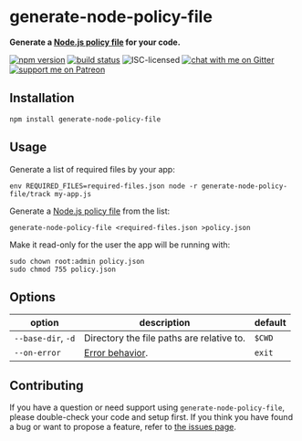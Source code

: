 # generate-node-policy-file

**Generate a [Node.js policy file](https://nodejs.org/api/policy.html) for your code.**

[![npm version](https://img.shields.io/npm/v/generate-node-policy-file.svg)](https://www.npmjs.com/package/generate-node-policy-file)
[![build status](https://api.travis-ci.org/derhuerst/generate-node-policy-file.svg?branch=master)](https://travis-ci.org/derhuerst/generate-node-policy-file)
![ISC-licensed](https://img.shields.io/github/license/derhuerst/generate-node-policy-file.svg)
[![chat with me on Gitter](https://img.shields.io/badge/chat%20with%20me-on%20gitter-512e92.svg)](https://gitter.im/derhuerst)
[![support me on Patreon](https://img.shields.io/badge/support%20me-on%20patreon-fa7664.svg)](https://patreon.com/derhuerst)


## Installation

```shell
npm install generate-node-policy-file
```


## Usage

Generate a list of required files by your app:

```shell
env REQUIRED_FILES=required-files.json node -r generate-node-policy-file/track my-app.js
```

Generate a [Node.js policy file](https://nodejs.org/api/policy.html) from the list:

```shell
generate-node-policy-file <required-files.json >policy.json
```

Make it read-only for the user the app will be running with:

```shell
sudo chown root:admin policy.json
sudo chmod 755 policy.json
```

## Options

option | description | default
-------|-------------|--------
`--base-dir`, `-d` | Directory the file paths are relative to. | `$CWD`
`--on-error` | [Error behavior](https://nodejs.org/api/policy.html#policy_error_behavior). | `exit`


## Contributing

If you have a question or need support using `generate-node-policy-file`, please double-check your code and setup first. If you think you have found a bug or want to propose a feature, refer to [the issues page](https://github.com/derhuerst/generate-node-policy-file/issues).
